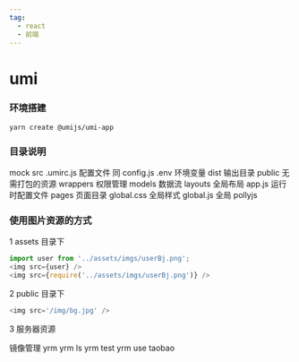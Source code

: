 ```yaml
---
tag:
  - react
  - 前端
---
```


# umi

### 环境搭建

```
yarn create @umijs/umi-app
```

### 目录说明

mock
src
.umirc.js 配置文件 同 config.js
.env 环境变量
dist 输出目录
public 无需打包的资源
  wrappers 权限管理
  models 数据流
  layouts 全局布局
  app.js 运行时配置文件
  pages 页面目录
  global.css 全局样式
  global.js 全局 pollyjs

### 使用图片资源的方式

1 assets 目录下

```js
import user from '../assets/imgs/userBj.png';
<img src={user} />
<img src={require('../assets/imgs/userBj.png')} />
```

2 public 目录下

```js
<img src='/img/bg.jpg' />
```

3 服务器资源

镜像管理 yrm
yrm ls
yrm test
yrm use taobao
